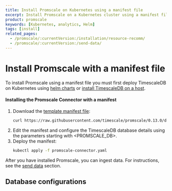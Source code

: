 ```yaml
---
title: Install Promscale on Kubernetes using a manifest file
excerpt: Install Promscale on a Kubernetes cluster using a manifest file
product: promscale
keywords: [Kubernetes, analytics, Helm]
tags: [install]
related_pages: 
  - /promscale/:currentVersion:/installation/resource-recomm/
  - /promscale/:currentVersion:/send-data/
---
```


# Install Promscale with a manifest file
To install Promscale using a manifest file you must first deploy TimescaleDB on Kubernetes using [helm charts][install-helm] or [install TimescaleDB on a host][install-binary].

<procedure>

#### Installing the Promscale Connector with a manifest
1.  Download the [template manifest file][template-manifest]:
    ```bash
    curl https://raw.githubusercontent.com/timescale/promscale/0.13.0/deploy/static/deploy.yaml --output promscale-connector.yaml
    ```
1.  Edit the manifest and configure the TimescaleDB database details using the
    parameters starting with <PROMSCALE_DB>.
1.  Deploy the manifest:
    ```bash
    kubectl apply -f promscale-connector.yaml
    ```

</procedure>

After you have installed Promscale, you can ingest data.
For instructions, see the [send data][send-data] section.

## Database configurations

<PromscaleConfigurationRecommendations />

[template-manifest]: https://github.com/timescale/promscale/blob/0.13.0/deploy/static/deploy.yaml
[install-binary]: /install/:currentVersion:/self-hosted/
[install-helm]: /promscale/:currentVersion:/installation/kubernetes/helm/#install-timescaledb-using-a-helm-chart
[send-data]: /promscale/:currentVersion:/send-data/